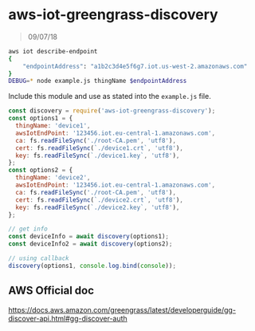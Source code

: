 # aws-iot-greengrass-discovery
> 09/07/18

```bash
aws iot describe-endpoint
{
    "endpointAddress": "a1b2c3d4e5f6g7.iot.us-west-2.amazonaws.com"
}
DEBUG=* node example.js thingName $endpointAddress
```

Include this module and use as stated into the `example.js` file.

```js
const discovery = require('aws-iot-greengrass-discovery');
const options1 = {
  thingName: 'device1',
  awsIotEndPoint: '123456.iot.eu-central-1.amazonaws.com',
  ca: fs.readFileSync('./root-CA.pem', 'utf8'),
  cert: fs.readFileSync(`./device1.crt`, 'utf8'),
  key: fs.readFileSync(`./device1.key`, 'utf8'),
};
const options2 = {
  thingName: 'device2',
  awsIotEndPoint: '123456.iot.eu-central-1.amazonaws.com',
  ca: fs.readFileSync('./root-CA.pem', 'utf8'),
  cert: fs.readFileSync(`./device2.crt`, 'utf8'),
  key: fs.readFileSync(`./device2.key`, 'utf8'),
};

// get info
const deviceInfo = await discovery(options1);
const deviceInfo2 = await discovery(options2);

// using callback
discovery(options1, console.log.bind(console));
```

## AWS Official doc

https://docs.aws.amazon.com/greengrass/latest/developerguide/gg-discover-api.html#gg-discover-auth
